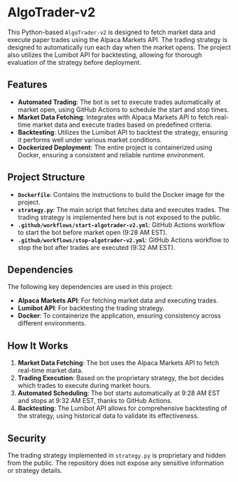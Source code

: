 # AlgoTrader-v2

This Python-based `AlgoTrader-v2` is designed to fetch market data and execute paper trades using the Alpaca Markets API. The trading strategy is designed to automatically run each day when the market opens. The project also utilizes the Lumibot API for backtesting, allowing for thorough evaluation of the strategy before deployment.

## Features

- **Automated Trading**: The bot is set to execute trades automatically at market open, using GitHub Actions to schedule the start and stop times.
- **Market Data Fetching**: Integrates with Alpaca Markets API to fetch real-time market data and execute trades based on predefined criteria.
- **Backtesting**: Utilizes the Lumibot API to backtest the strategy, ensuring it performs well under various market conditions.
- **Dockerized Deployment**: The entire project is containerized using Docker, ensuring a consistent and reliable runtime environment.

## Project Structure

- **`Dockerfile`**: Contains the instructions to build the Docker image for the project.
- **`strategy.py`**: The main script that fetches data and executes trades. The trading strategy is implemented here but is not exposed to the public.
- **`.github/workflows/start-algotrader-v2.yml`**: GitHub Actions workflow to start the bot before market open (9:28 AM EST).
- **`.github/workflows/stop-algotrader-v2.yml`**: GitHub Actions workflow to stop the bot after trades are executed (9:32 AM EST).

## Dependencies

The following key dependencies are used in this project:

- **Alpaca Markets API**: For fetching market data and executing trades.
- **Lumibot API**: For backtesting the trading strategy.
- **Docker**: To containerize the application, ensuring consistency across different environments.

## How It Works

1. **Market Data Fetching**: The bot uses the Alpaca Markets API to fetch real-time market data.
2. **Trading Execution**: Based on the proprietary strategy, the bot decides which trades to execute during market hours.
3. **Automated Scheduling**: The bot starts automatically at 9:28 AM EST and stops at 9:32 AM EST, thanks to GitHub Actions.
4. **Backtesting**: The Lumibot API allows for comprehensive backtesting of the strategy, using historical data to validate its effectiveness.

## Security

The trading strategy implemented in `strategy.py` is proprietary and hidden from the public. The repository does not expose any sensitive information or strategy details.
